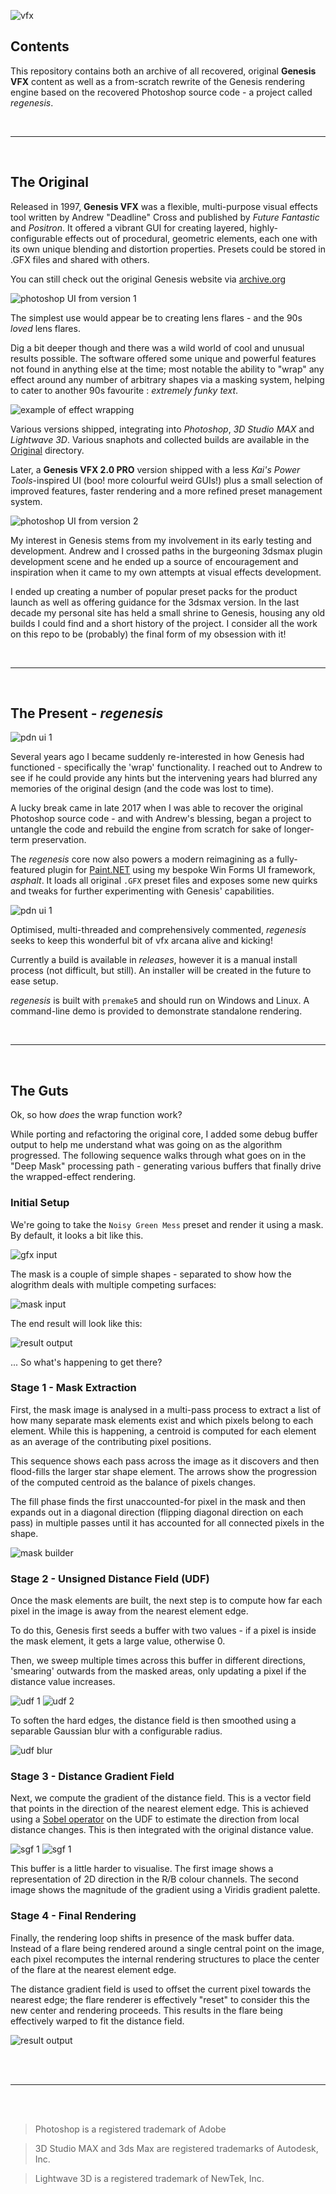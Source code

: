 ![vfx](Images/vfx_title.jpg)

## Contents

This repository contains both an archive of all recovered, original **Genesis VFX** content as well as a from-scratch rewrite of the Genesis rendering engine based on the recovered Photoshop source code - a project called _regenesis_.

<br><hr><br>

## The Original

Released in 1997, **Genesis VFX** was a flexible, multi-purpose visual effects tool written by Andrew "Deadline" Cross and published by _Future Fantastic_ and _Positron_. It offered a vibrant GUI for creating layered, highly-configurable effects out of procedural, geometric elements, each one with its own unique blending and distortion properties. Presets could be stored in .GFX files and shared with others.

You can still check out the original Genesis website via [archive.org](http://web.archive.org/web/19970607235000/http://www.max3d.com/~deadline/Genesis/Index.html)

![photoshop UI from version 1](Images/ui_photoshop_v1.png)

The simplest use would appear be to creating lens flares - and the 90s *loved* lens flares.

 Dig a bit deeper though and there was a wild world of cool and unusual results possible. The software offered some unique and powerful features not found in anything else at the time; most notable the ability to "wrap" any effect around any number of arbitrary shapes via a masking system, helping to cater to another 90s favourite : *extremely funky text*.

![example of effect wrapping](Images/vfx_example.jpg)

Various versions shipped, integrating into _Photoshop_, _3D Studio MAX_ and _Lightwave 3D_. Various snaphots and collected builds are available in the [Original](/Original) directory.



Later, a **Genesis VFX 2.0 PRO** version shipped with a less *Kai's Power Tools*-inspired UI (boo! more colourful weird GUIs!) plus a small selection of improved features, faster rendering and a more refined preset management system.

![photoshop UI from version 2](Images/ui_photoshop_v2s.png)

My interest in Genesis stems from my involvement in its early testing and development. Andrew and I crossed paths in the burgeoning 3dsmax plugin development scene and he ended up a source of encouragement and inspiration when it came to my own attempts at visual effects development.

I ended up creating a number of popular preset packs for the product launch as well as offering guidance for the 3dsmax version. In the last decade my personal site has held a small shrine to Genesis, housing any old builds I could find and a short history of the project. I consider all the work on this repo to be (probably) the final form of my obsession with it!


<br><hr><br>

## The Present - *regenesis*

![pdn ui 1](Images/logo_test3.jpg)

Several years ago I became suddenly re-interested in how Genesis had functioned - specifically the 'wrap' functionality. I reached out to Andrew to see if he could provide any hints but the intervening years had blurred any memories of the original design (and the code was lost to time).

A lucky break came in late 2017 when I was able to recover the original Photoshop source code - and with Andrew's blessing, began a project to untangle the code and rebuild the engine from scratch for sake of longer-term preservation.

The _regenesis_ core now also powers a modern reimagining as a fully-featured plugin for [Paint.NET](https://www.getpaint.net/) using my bespoke Win Forms UI framework, _asphalt_. It loads all original `.GFX` preset files and exposes some new quirks and tweaks for further experimenting with Genesis' capabilities. 

![pdn ui 1](Images/ui_pdn1.jpg)

Optimised, multi-threaded and comprehensively commented, _regenesis_ seeks to keep this wonderful bit of vfx arcana alive and kicking!

Currently a build is available in *releases*, however it is a manual install process (not difficult, but still). An installer will be created in the future to ease setup.

*regenesis* is built with `premake5` and should run on Windows and Linux. A command-line demo is provided to demonstrate standalone rendering.

<br><hr><br>

## The Guts

Ok, so how *does* the wrap function work?

While porting and refactoring the original core, I added some debug buffer output to help me understand what was going on as the algorithm progressed. The following sequence walks through what goes on in the "Deep Mask" processing path - generating various buffers that finally drive the wrapped-effect rendering.

### **Initial Setup**

We're going to take the `Noisy Green Mess` preset and render it using a mask. By default, it looks a bit like this. 

![gfx input](Images/Algorithm/input_gfx.png)

The mask is a couple of simple shapes - separated to show how the alogrithm deals with multiple competing surfaces:

![mask input](Images/Algorithm/mask_star.png)

The end result will look like this:

![result output](Images/Algorithm/demo_result.png)

... So what's happening to get there?

### **Stage 1 - Mask Extraction**

First, the mask image is analysed in a multi-pass process to extract a list of how many separate mask elements exist and which pixels belong to each element. While this is happening, a centroid is computed for each element as an average of the contributing pixel positions.

This sequence shows each pass across the image as it discovers and then flood-fills the larger star shape element. The arrows show the progression of the computed centroid as the balance of pixels changes.

The fill phase finds the first unaccounted-for pixel in the mask and then expands out in a diagonal direction (flipping diagonal direction on each pass) in multiple passes until it has accounted for all connected pixels in the shape.

![mask builder](Images/Algorithm/mask_builder.gif)

### **Stage 2 - Unsigned Distance Field (UDF)**

Once the mask elements are built, the next step is to compute how far each pixel in the image is away from the nearest element edge. 

To do this, Genesis first seeds a buffer with two values - if a pixel is inside the mask element, it gets a large value, otherwise 0.

Then, we sweep multiple times across this buffer in different directions, 'smearing' outwards from the masked areas, only updating a pixel if the distance value increases.

![udf 1](Images/Algorithm/1-udf-sweep1.png)
![udf 2](Images/Algorithm/1-udf-sweep2.png)

To soften the hard edges, the distance field is then smoothed using a separable Gaussian blur with a configurable radius.

![udf blur](Images/Algorithm/2-blur.png)

### **Stage 3 - Distance Gradient Field**

Next, we compute the gradient of the distance field. This is a vector field that points in the direction of the nearest element edge. This is achieved using a [Sobel operator](https://en.wikipedia.org/wiki/Sobel_operator) on the UDF to estimate the direction from local distance changes. This is then integrated with the original distance value.

![sgf 1](Images/Algorithm/3-sgf_xy.png)
![sgf 1](Images/Algorithm/3-sgf-abs.png)

This buffer is a little harder to visualise. The first image shows a representation of 2D direction in the R/B colour channels. The second image shows the magnitude of the gradient using a Viridis gradient palette.

### **Stage 4 - Final Rendering**

Finally, the rendering loop shifts in presence of the mask buffer data. Instead of a flare being rendered around a single central point on the image, each pixel recomputes the internal rendering structures to place the center of the flare at the nearest element edge.

The distance gradient field is used to offset the current pixel towards the nearest edge; the flare renderer is effectively "reset" to consider this the new center and rendering proceeds. This results in the flare being effectively warped to fit the distance field.

![result output](Images/Algorithm/demo_result.png)




<br><br><hr><br><br>

> Photoshop is a registered trademark of Adobe

> 3D Studio MAX and 3ds Max are registered trademarks of Autodesk, Inc.

> Lightwave 3D is a registered trademark of NewTek, Inc.